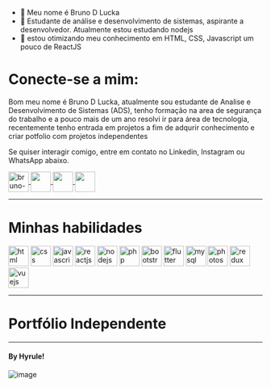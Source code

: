 - 👋 Meu nome é Bruno D Lucka
- 👀 Estudante de análise e desenvolvimento de sistemas, aspirante a desenvolvedor. Atualmente estou estudando nodejs
- 🌱 estou otimizando meu conhecimento em HTML, CSS, Javascript um pouco de ReactJS
#  Conecte-se a mim:

Bom meu nome é Bruno D Lucka, atualmente sou estudante de Analise e Desenvolvimento de Sistemas (ADS), tenho formação na area de segurança do trabalho e a pouco mais de um ano resolvi ir para área de tecnologia, recentemente tenho entrada em projetos a fim de adqurir conhecimento e criar potfolio com projetos independentes

Se quiser interagir comigo, entre em contato no Linkedin, Instagram ou WhatsApp abaixo.

<a href="https://www.linkedin.com/in/bruno-d-lucka-3413b5177//" target="_blank">
  <img align = "center" alt = "bruno-linkedin" width = "40" src = "https://image.flaticon.com/icons/png/512/124/124011.png" style = "max-width : 100%; ">
</a>
<a href="https://www.instagram.com/brunodlucka/?hl=pt-br" target="_blank">
  <img align = "center" src = "https://image.flaticon.com/icons/png/512/174/174855.png" width = '40 'style = "max-width: 100%;" />
</a>
<a href = "https://api.whatsapp.com/send?phone=558183700120" target = "_ blank">
  <img align = "center" src = "https://image.flaticon.com/icons/png/512/220/220236.png" width = '40 'style = "max-width: 100%;" /> 
</a>
<a href="https://www.youtube.com/watch?v=uuZE_IRwLNI&ab_channel=justintimberlakeVEVO" target="_blank">
  <img align = "center" src = "https://image.flaticon.com/icons/png/512/174/174883.png" width = '40 'style = "max-width: 100%;" />
</a>


<hr />

#  Minhas habilidades

<img src = "https://cdn.jsdelivr.net/gh/devicons/devicon/icons/html5/html5-original.svg" alt = "html" widtf = "40" height = "40" style = "max -largura: 100%; margem: 0 2px; "> </img>
<img src = "https://cdn.jsdelivr.net/gh/devicons/devicon/icons/css3/css3-original.svg" alt = "css" widtf = "40" height = "40" style = "max -largura: 100%; margem: 0 2px; "> </img>
<img src = "https://cdn.jsdelivr.net/gh/devicons/devicon/icons/javascript/javascript-original.svg" alt = "javascript" widtf = "40" height = "40" style = "max -largura: 100%; margem: 0 2px; "> </img>
<img src = "https://cdn.jsdelivr.net/gh/devicons/devicon/icons/react/react-original.svg" alt = "reactjs" widtf = "40" height = "40" style = "max -largura: 100%; margem: 0 2px; "> </img>
<img src = "https://cdn.jsdelivr.net/gh/devicons/devicon/icons/nodejs/nodejs-original.svg" alt = "nodejs" widtf = "40" height = "40" style = "max -largura: 100%; margem: 0 2px; "> </img>
<img src = "https://cdn.jsdelivr.net/gh/devicons/devicon/icons/php/php-original.svg" alt = "php" widtf = "40" height = "40" style = "máx. -largura: 100%; margem: 0 2px; "/> </img>
<img src = "https://cdn.jsdelivr.net/gh/devicons/devicon/icons/bootstrap/bootstrap-plain-wordmark.svg" alt = "bootstrap" widtf = "40" height = "40" style = "largura máxima: 100%; margem: 0 2px;" /> </img>
<img src = "https://cdn.jsdelivr.net/gh/devicons/devicon/icons/flutter/flutter-original.svg" alt = "flutter" widtf = "40" height = "40" style = "max -largura: 100%; margem: 0 2px; "/> </img>
<img src = "https://cdn.jsdelivr.net/gh/devicons/devicon/icons/mysql/mysql-original-wordmark.svg" alt = "mysql" widtf = "40" height = "40" style = "largura máxima: 100%; margem: 0 2px;" /> </img>
<img src = "https://cdn.jsdelivr.net/gh/devicons/devicon/icons/photoshop/photoshop-plain.svg" alt = "photoshop" widtf = "40" height = "40" style = "max -largura: 100%; margem: 0 2px; "/> </img>
<img src = "https://cdn.jsdelivr.net/gh/devicons/devicon/icons/redux/redux-original.svg" alt = "redux" widtf = "40" height = "40" style = "max -largura: 100%; margem: 0 2px; "/> </img>
<img src = "https://cdn.jsdelivr.net/gh/devicons/devicon/icons/vuejs/vuejs-original-wordmark.svg" alt = "vuejs" widtf = "40" height = "40" style = "largura máxima: 100%; margem: 0 2px;" /> </img>




<hr />

#  Portfólio Independente


<hr />

####  By Hyrule!
![image](https://user-images.githubusercontent.com/79919310/147383427-6c3a9c34-953a-4971-b2e8-f2cebcf4ecd9.png)
